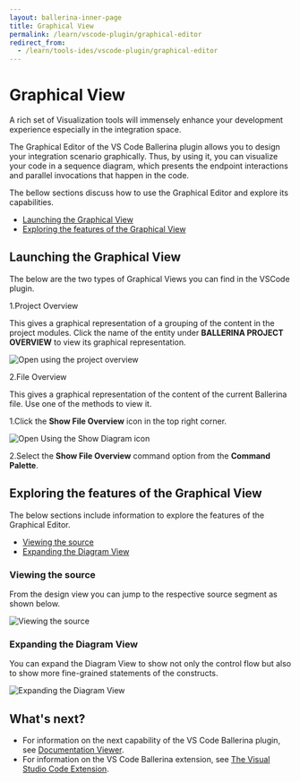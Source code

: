 ```yaml
---
layout: ballerina-inner-page
title: Graphical View
permalink: /learn/vscode-plugin/graphical-editor
redirect_from:
  - /learn/tools-ides/vscode-plugin/graphical-editor
---
```


# Graphical View

A rich set of Visualization tools will immensely enhance your development experience especially in the integration space. 

The Graphical Editor of the VS Code Ballerina plugin allows you to design your integration scenario graphically. Thus, by using it, you can visualize your code in a sequence diagram, which presents the endpoint interactions and parallel invocations that happen in the code. 

The bellow sections discuss how to use the Graphical Editor and explore its capabilities.

- [Launching the Graphical View](#launching-the-graphical-view)
- [Exploring the features of the Graphical View](#exploring-the-features-of-the-graphical-view)

## Launching the Graphical View

The below are the two types of Graphical Views you can find in the VSCode plugin.

1.Project Overview

This gives a graphical representation of a grouping of the content in the project modules. Click the name of the entity under **BALLERINA PROJECT OVERVIEW** to view its graphical representation.

![Open using the project overview](/learn/images/select-from-overview.gif)

2.File Overview

This gives a graphical representation of the content of the current Ballerina file. Use one of the methods to view it.

1.Click the **Show File Overview** icon in the top right corner.

![Open Using the Show Diagram icon](/learn/images/show-diagram-icon.gif)

2.Select the **Show File Overview** command option from the **Command Palette**.

## Exploring the features of the Graphical View

The below sections include information to explore the features of the Graphical Editor.

- [Viewing the source](#viewing-the-source)
- [Expanding the Diagram View](#expanding-the-diagram-view)

### Viewing the source

From the design view you can jump to the respective source segment as shown below.

![Viewing the source](/learn/images/jump-to-source-view.gif)

### Expanding the Diagram View

You can expand the Diagram View to show not only the control flow but also to show more fine-grained statements of the constructs.

![Expanding the Diagram View](/learn/images/expand-diagram-view.gif)

## What's next?

 - For information on the next capability of the VS Code Ballerina plugin, see [Documentation Viewer](/learn/vscode-plugin/documentation-viewer).
 - For information on the VS Code Ballerina extension, see [The Visual Studio Code Extension](/learn/vscode-plugin).
 